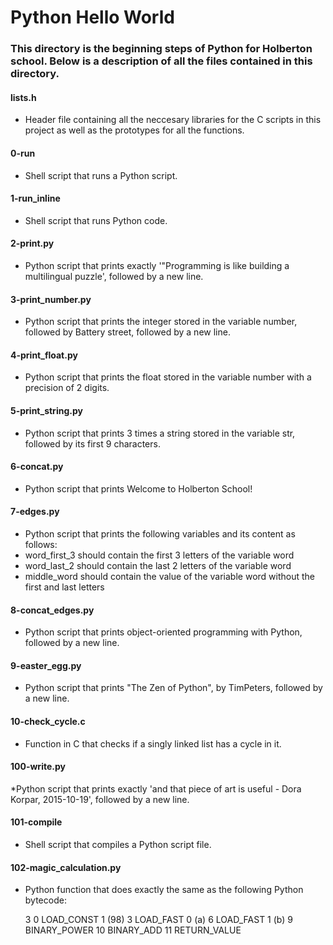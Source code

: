 # Python Hello World

### This directory is the beginning steps of Python for Holberton school. Below is a description of all the files contained in this directory.

#### lists.h
* Header file containing all the neccesary libraries for the C scripts in this project as well as the prototypes for all the functions.

#### 0-run
* Shell script that runs a Python script.

#### 1-run_inline
* Shell script that runs Python code.

#### 2-print.py
* Python script that prints exactly '"Programming is like building a multilingual puzzle', followed by a new line.

#### 3-print_number.py
* Python script that prints the integer stored in the variable number, followed by Battery street, followed by a new line.

#### 4-print_float.py
* Python script that prints the float stored in the variable number with a precision of 2 digits.

#### 5-print_string.py
* Python script that prints 3 times a string stored in the variable str, followed by its first 9 characters.

#### 6-concat.py
* Python script that prints Welcome to Holberton School!

#### 7-edges.py
* Python script that prints the following variables and its content as follows:
* word_first_3 should contain the first 3 letters of the variable word
* word_last_2 should contain the last 2 letters of the variable word
* middle_word should contain the value of the variable word without the first and last letters

#### 8-concat_edges.py
* Python script that prints object-oriented programming with Python, followed by a new line.

#### 9-easter_egg.py
* Python script that prints "The Zen of Python", by TimPeters, followed by a new line.

#### 10-check_cycle.c
* Function in C that checks if a singly linked list has a cycle in it.

#### 100-write.py
*Python script that prints exactly 'and that piece of art is useful - Dora Korpar, 2015-10-19', followed by a new line.

#### 101-compile
* Shell script that compiles a Python script file.

#### 102-magic_calculation.py
* Python function that does exactly the same as the following Python bytecode:

  3           0 LOAD_CONST               1 (98)
              3 LOAD_FAST                0 (a)
              6 LOAD_FAST                1 (b)
              9 BINARY_POWER
             10 BINARY_ADD
             11 RETURN_VALUE
